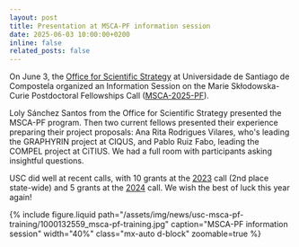 ```yaml
---
layout: post
title: Presentation at MSCA-PF information session
date: 2025-06-03 10:00:00+0200
inline: false
related_posts: false
---
```


On June 3, the [Office for Scientific Strategy](https://imaisd.usc.es/default.asp?i=en&s=) at Universidade de Santiago de Compostela organized an Information Session on the Marie Skłodowska-Curie Postdoctoral Fellowships Call ([MSCA-2025-PF](https://ec.europa.eu/info/funding-tenders/opportunities/portal/screen/opportunities/topic-details/HORIZON-MSCA-2025-PF-01-01)).

Loly Sánchez Santos from the Office for Scientific Strategy presented the MSCA-PF program. Then two current fellows presented their experience preparing their project proposals: Ana Rita Rodrigues Vilares, who's leading the GRAPHYRIN project at CIQUS, and Pablo Ruiz Fabo, leading the COMPEL project at CiTIUS. We had a full room with participants asking insightful questions.

USC did well at recent calls, with 10 grants at the [2023](https://www.usc.gal/en/node/44750) call (2nd place state-wide) and 5 grants at the [2024](https://www.usc.gal/gl/xornal/novas/usc-consegue-axudas-europeas-marie-curie-situa-primeiras-institucions) call. We wish the best of luck this year again!


{% include figure.liquid
   path="/assets/img/news/usc-msca-pf-training/1000132559_msca-pf-training.jpg"
   caption="MSCA-PF information session"
   width="40%"
   class="mx-auto d-block"
   zoomable=true
%}
